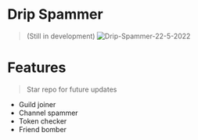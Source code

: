 # Drip Spammer 
> (Still in development)
![Drip-Spammer-22-5-2022](https://user-images.githubusercontent.com/80918217/169699973-7e5be8b7-f175-47d2-bfad-00bfc0c07afc.gif)
# Features
> Star repo for future updates
- Guild joiner
- Channel spammer
- Token checker
- Friend bomber
